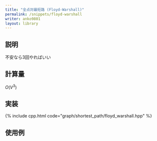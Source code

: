 ```yaml
---
title: "全点対最短路 (Floyd-Warshall)"
permalink: /snippets/floyd-warshall
writer: anko9801
layout: library
---
```


## 説明

不安なら3回やればいい

## 計算量

$O(V^3)$

## 実装

{% include cpp.html code="graph/shortest_path/floyd_warshall.hpp" %}

## 使用例


